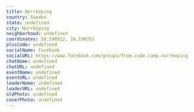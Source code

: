 ```yaml
---
title: Norrköping
country: Sweden
state: undefined
city: Norrköping
neighborhood: undefined
coordinates: 58.590912, 16.190351
plusCode: undefined
socialName: Facebook
socialURL: https://www.facebook.com/groups/free.code.camp.norrkoping
chatName: undefined
chatURL: undefined
eventName: undefined
eventURL: undefined
leaderName: undefined
leaderURL: undefined
oldPhoto: undefined
coverPhoto: undefined
---
```

